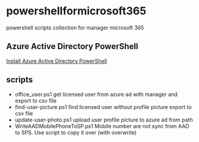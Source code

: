 # powershellformicrosoft365
powershell scripts collection for manager microsoft 365
## Azure Active Directory PowerShell
[Install Azure Active Directory PowerShell](https://docs.microsoft.com/en-us/powershell/azure/active-directory/install-adv2?view=azureadps-2.0)
## scripts
- office_user.ps1   get licensed user from azure ad with manager and export to csv file
- find-user-picture.ps1 find licensed user without profile picture export to csv file
- update-user-photo.ps1  upload user profile picture to azure ad from path
- WriteAADMobilePhoneToSP.ps1 Mobile number are not sync from AAD to SPS.  Use script to copy it over (with overwrite)

